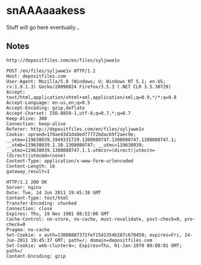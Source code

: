 snAAAaaakess
============

Stuff will go here eventually...

Notes
-----

    http://depositfiles.com/en/files/syljwwe1v
    
    POST /en/files/syljwwe1v HTTP/1.1
    Host: depositfiles.com
    User-Agent: Mozilla/5.0 (Windows; U; Windows NT 5.1; en-US; rv:1.9.1.3) Gecko/20090824 Firefox/3.5.3 (.NET CLR 3.5.30729)
    Accept: text/html,application/xhtml+xml,application/xml;q=0.9,*/*;q=0.8
    Accept-Language: en-us,en;q=0.5
    Accept-Encoding: gzip,deflate
    Accept-Charset: ISO-8859-1,utf-8;q=0.7,*;q=0.7
    Keep-Alive: 300
    Connection: keep-alive
    Referer: http://depositfiles.com/en/files/syljwwe1v
    Cookie: uprand=178ae43d1da0ed77772bdacb9f2aec9e; __utma=119638039.1949331729.1308080747.1308080747.1308080747.1; __utmb=119638039.1.10.1308080747; __utmc=119638039; __utmz=119638039.1308080747.1.1.utmcsr=(direct)|utmccn=(direct)|utmcmd=(none)
    Content-Type: application/x-www-form-urlencoded
    Content-Length: 16
    gateway_result=1
    
    HTTP/1.1 200 OK
    Server: nginx
    Date: Tue, 14 Jun 2011 19:45:38 GMT
    Content-Type: text/html
    Transfer-Encoding: chunked
    Connection: close
    Expires: Thu, 19 Nov 1981 08:52:00 GMT
    Cache-Control: no-store, no-cache, must-revalidate, post-check=0, pre-check=0
    Pragma: no-cache
    Set-Cookie: v_auth=13080807372fef1541354b287c670450; expires=Fri, 24-Jun-2011 19:45:37 GMT; path=/; domain=depositfiles.com
    Set-Cookie: web-cluster4=; Expires=Thu, 01-Jan-1970 00:00:01 GMT; path=/
    Content-Encoding: gzip
